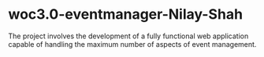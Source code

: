 # woc3.0-eventmanager-Nilay-Shah
The project involves the development of a fully functional web application capable of handling the maximum number of aspects of event management.
